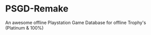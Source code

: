 # PSGD-Remake
An awesome offline Playstation Game Database for offline Trophy's (Platinum &amp; 100%)
